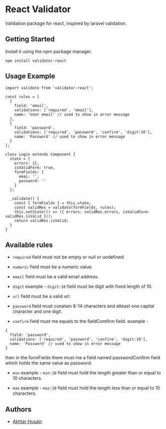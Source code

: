 # React Validator
Validation package for react, inspired by laravel validation.

## Getting Started
Install it using the npm package manager.

```
npm install validator-react
```

## Usage Example
```JS
import validate from 'validator-react';

const rules = [
  {
    field: 'email',
    validations: ['required', 'email'],
    name: 'User email' // used to show in error message
  },
  {
    field: 'password',
    validations: ['required', 'password', 'confirm', 'digit:10'],
    name: 'Password' // used to show in error message
  }
];

class Login extends Component {
  state = {
    errors: {},
    isValidForm: true,
    formFields: {
      emai: '',
      password: ''
    }
  };
  
  _validate() {
    const { formFields } = this.state;
    const validRes = validate(formFields, rules);
    this.setState(() => ({ errors: validRes.errors, isValidForm: validRes.isValid }));
    return validRes.isValid;
  }
}
```

## Available rules
* ```required``` field must not be empty or null or undefined.

* ```numeric``` field must be a numeric value.

* ```email```  field must be a valid email address.

* ```digit```  example - ```digit:10``` field must be digit with fixed length of 10.

* ```url```  field must be a valid url.

* ```password```  field must conatain 8-14 characters and atleast one capital character and one digit.

* ```confirm```  field must me equals to the fieldComfirm field. example - 
```
{
  field: 'password',
  validations: ['required', 'password', 'confirm', 'digit:10'],
  name: 'Password' // used to show in error message
}
```
then in the formFields there must me a field named passwordConfirm field which holds the same value as password.

* ```min```  example - ```min:10``` field must hold the length greater than or equal to 10 characters.

* ```max```  example - ```max:10``` field must hold the length less than or equal to 10 characters.


## Authors
* [Akhtar Husain](https://github.com/akhtar-husain)
